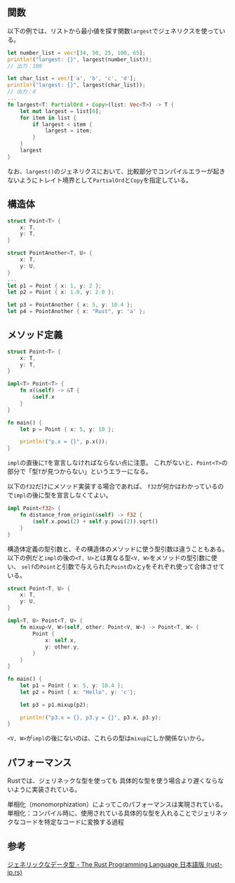 ## 関数
以下の例では、リストから最小値を探す関数`largest`でジェネリクスを使っている。
```rust
let number_list = vec![34, 50, 25, 100, 65];
println!("largest: {}", largest(number_list));
// 出力：100

let char_list = vec!['a', 'b', 'c', 'd'];
println!("largest: {}", largest(char_list));
// 出力：d
...
fn largest<T: PartialOrd + Copy>(list: Vec<T>) -> T {
    let mut largest = list[0];
    for item in list {
        if largest < item {
            largest = item;
        }
    }
    largest
}
```
なお、`largest()`のジェネリクスにおいて、比較部分でコンパイルエラーが起きないようにトレイト境界として`PartialOrd`と`Copy`を指定している。

## 構造体
```rust
struct Point<T> {
    x: T,
    y: T,
}

struct PointAnother<T, U> {
    x: T,
    y: U,
}
...
let p1 = Point { x: 1, y: 2 };
let p2 = Point { x: 1.0, y: 2.0 };

let p3 = PointAnother { x: 5, y: 10.4 };
let p4 = PointAnother { x: "Rust", y: 'a' };
```

## メソッド定義
```rust
struct Point<T> {
    x: T,
    y: T,
}

impl<T> Point<T> {
    fn x(&self) -> &T {
        &self.x
    }
}

fn main() {
    let p = Point { x: 5, y: 10 };

    println!("p.x = {}", p.x());
}
```
`impl`の直後に`T`を宣言しなければならない点に注意。
これがないと、`Point<T>`の部分で「型`T`が見つからない」というエラーになる。

以下の`f32`だけにメソッド実装する場合であれば、
`f32`が何かはわかっているので`impl`の後に型を宣言しなくてよい。
```rust
impl Point<f32> {
    fn distance_from_origin(&self) -> f32 {
        (self.x.powi(2) + self.y.powi(2)).sqrt()
    }
}
```

構造体定義の型引数と、その構造体のメソッドに使う型引数は違うこともある。
以下の例だと`impl`の後の`<T, U>`とは異なる型`<V, W>`をメソッドの型引数に使い、
`self`の`Point`と引数で与えられた`Point`の`x`と`y`をそれぞれ使って合体させている。
```rust
struct Point<T, U> {
    x: T,
    y: U,
}

impl<T, U> Point<T, U> {
    fn mixup<V, W>(self, other: Point<V, W>) -> Point<T, W> {
        Point {
            x: self.x,
            y: other.y,
        }
    }
}

fn main() {
    let p1 = Point { x: 5, y: 10.4 };
    let p2 = Point { x: "Hello", y: 'c'};

    let p3 = p1.mixup(p2);

    println!("p3.x = {}, p3.y = {}", p3.x, p3.y);
}
```
`<V, W>`が`impl`の後にないのは、これらの型は`mixup`にしか関係ないから。

## パフォーマンス
Rustでは、ジェリネックな型を使っても
具体的な型を使う場合より遅くならないように実装されている。

単相化（monomorphization）によってこのパフォーマンスは実現されている。
単相化：コンパイル時に、使用されている具体的な型を入れることでジェリネックなコードを特定なコードに変換する過程

## 参考
[ジェネリックなデータ型 - The Rust Programming Language 日本語版 (rust-jp.rs)](https://doc.rust-jp.rs/book-ja/ch10-01-syntax.html)
